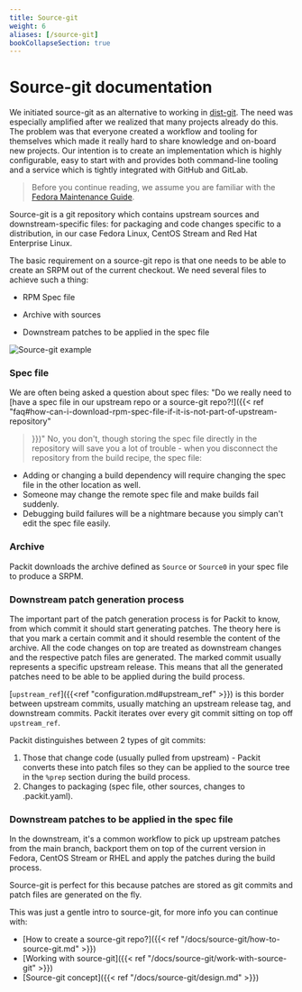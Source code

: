 ```yaml
---
title: Source-git
weight: 6
aliases: [/source-git]
bookCollapseSection: true
---
```


# Source-git documentation

We initiated source-git as an alternative to working in
[dist-git](https://github.com/release-engineering/dist-git). The need was
especially amplified after we realized that many projects already do this. The
problem was that everyone created a workflow and tooling for themselves which
made it really hard to share knowledge and on-board new projects. Our intention
is to create an implementation which is highly configurable, easy to start with
and provides both command-line tooling and a service which is tightly
integrated with GitHub and GitLab.

> Before you continue reading, we assume you are familiar with the [Fedora
> Maintenance Guide](https://fedoraproject.org/wiki/Package_maintenance_guide).

Source-git is a git repository which contains upstream sources and
downstream-specific files: for packaging and code changes specific to a
distribution, in our case Fedora Linux, CentOS Stream and Red Hat Enterprise
Linux.

The basic requirement on a source-git repo is that one needs to be able to
create an SRPM out of the current checkout. We need several files to achieve
such a thing:

* RPM Spec file

* Archive with sources

* Downstream patches to be applied in the spec file

![Source-git example](/source-git-diagram.png)


### Spec file

We are often being asked a question about spec files: "Do we really need to
[have a spec file in our upstream repo or a source-git repo?!]({{< ref
"faq#how-can-i-download-rpm-spec-file-if-it-is-not-part-of-upstream-repository"
>}})" No, you don't, though storing the spec file directly in the repository
will save you a lot of trouble - when you disconnect the repository from the
build recipe, the spec file:
* Adding or changing a build dependency will require changing the spec file in
  the other location as well.
* Someone may change the remote spec file and make builds fail suddenly.
* Debugging build failures will be a nightmare because you simply can't edit
  the spec file easily.


### Archive

Packit downloads the archive defined as `Source` or `Source0` in your spec file
to produce a SRPM.


### Downstream patch generation process

The important part of the patch generation process is for Packit to know, from
which commit it should start generating patches. The theory here is that you
mark a certain commit and it should resemble the content of the archive. All
the code changes on top are treated as downstream changes and the respective
patch files are generated. The marked commit usually represents a specific
upstream release. This means that all the generated patches need to be able to
be applied during the build process.

[`upstream_ref`]({{<ref "configuration.md#upstream_ref" >}})
is this border between upstream commits,
usually matching an upstream release tag, and downstream commits.
Packit iterates over every git commit sitting on top off `upstream_ref`.

Packit distinguishes between 2 types of git commits:
1. Those that change code (usually pulled from upstream) - Packit converts
   these into patch files so they can be applied to the source tree in the
   `%prep` section during the build process.
2. Changes to packaging (spec file, other sources, changes to .packit.yaml).


### Downstream patches to be applied in the spec file

In the downstream, it's a common workflow to pick up upstream patches from the
main branch, backport them on top of the current version in Fedora, CentOS
Stream or RHEL and apply the patches during the build process.

Source-git is perfect for this because patches are stored as git commits and
patch files are generated on the fly.

This was just a gentle intro to source-git, for more info you can continue with:
* [How to create a source-git repo?]({{< ref "/docs/source-git/how-to-source-git.md" >}})
* [Working with source-git]({{< ref "/docs/source-git/work-with-source-git" >}})
* [Source-git concept]({{< ref "/docs/source-git/design.md" >}})
